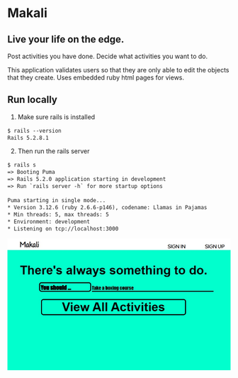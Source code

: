 # Makali

## Live your life on the edge.
Post activities you have done.
Decide what activities you want to do.

This application validates users so that they are only able to edit the objects that they create. Uses
embedded ruby html pages for views.

## Run locally
1. Make sure rails is installed
```
$ rails --version
Rails 5.2.8.1
```
2. Then run the rails server
```
$ rails s
=> Booting Puma
=> Rails 5.2.0 application starting in development
=> Run `rails server -h` for more startup options

Puma starting in single mode...
* Version 3.12.6 (ruby 2.6.6-p146), codename: Llamas in Pajamas
* Min threads: 5, max threads: 5
* Environment: development
* Listening on tcp://localhost:3000
```

![Makali App Demo Image](https://raw.githubusercontent.com/pamelaolney/makali/df592590b8fb97155011a1a39ea29133cc4c9236/app/assets/images/readme_demo.jpg)
